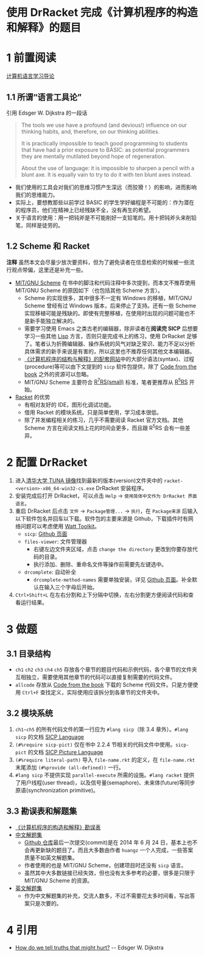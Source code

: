# 使用 DrRacket 完成《计算机程序的构造和解释》的题目

# 1 前置阅读

[计算机语言学习导论](https://github.com/FrankHB/pl-docs/blob/master/zh-CN/introduction-to-learning-computer-languages.md)

## 1.1 所谓“语言工具论”

引用 Edsger W. Dijkstra 的一段话
> The tools we use have a profound (and devious!) influence on our thinking habits, and, therefore, on our thinking abilities.
>
> It is practically impossible to teach good programming to students that have had a prior exposure to BASIC: as potential programmers they are mentally mutilated beyond hope of regeneration.
>
> About the use of language: it is impossible to sharpen a pencil with a blunt axe. It is equally vain to try to do it with ten blunt axes instead.

* 我们使用的工具会对我们的思维习惯产生深远（而狡猾！）的影响，进而影响我们的思维能力。
* 实际上，要想教那些以前学过 BASIC 的学生学好编程是不可能的：作为潜在的程序员，他们在精神上已经残缺不全，没有再生的希望。
* 关于语言的使用：用一把钝斧是不可能削好一支铅笔的。用十把钝斧头来削铅笔，同样是徒劳的。

## 1.2 Scheme 和 Racket

**注释** 虽然本文会尽量少放次要资料，但为了避免读者在信息检索的时候被一些流行观点带偏，这里还是补充一些。

* [MIT/GNU Scheme](https://zh.wikipedia.org/wiki/MIT/GNU_Scheme) 在书中的脚注和代码注释中多次提到，而本文不推荐使用 MIT/GNU Scheme 的原因如下（也包括其他 Scheme 方言）。
	* Scheme 的实现很多，其中很多不一定有 Windows 的移植，MIT/GNU Scheme 曾经有过 Windows 版本，后来停止了支持。还有一些 Scheme 实现移植可能是残缺的。即使有完整移植，在使用时出现的问题可能也不是新手能独立解决的。
	* 需要学习使用 Emacs 之类古老的编辑器，除非读者在**阅读完 SICP** 后想要学习一些其他 [Lisp](https://zh.wikipedia.org/wiki/LISP) 方言，否则只是完成书上的练习，使用 DrRacket 足够了。笔者认为折腾编辑器、操作系统的风气对缺乏常识、能力不足以分析具体需求的新手来说是有害的，所以这里也不推荐任何其他文本编辑器。
	* [《计算机程序的结构与解释》的配套网站](https://mitp-content-server.mit.edu/books/content/sectbyfn/books_pres_0/6515/sicp.zip/sicp.html)中的大部分语法(syntax)、过程(procedure)等可以由下文提到的 `sicp` 软件包提供，除了 [Code from the book](https://mitp-content-server.mit.edu/books/content/sectbyfn/books_pres_0/6515/sicp.zip/code/index.html) 之外的资源可以忽略。
	* MIT/GNU Scheme 主要符合 [R<sup>7</sup>RS(small)](https://standards.scheme.org/official/r7rs.pdf) 标准，笔者更推荐从 [R<sup>5</sup>RS](https://standards.scheme.org/official/r5rs.pdf) 开始。
* [Racket](https://zh.wikipedia.org/wiki/Racket) 的优势
	* 有相对友好的 IDE，图形化调试功能。
	* 借用 Racket 的模块系统。只是简单使用，学习成本很低。
	* 除了并发编程相关的练习，几乎不需要阅读 Racket 官方文档。其他 Scheme 方言在阅读文档上花的时间会更多，而且跟 R<sup>5</sup>RS 会有一些差异。

# 2 配置 DrRacket

1. 进入[清华大学 TUNA 镜像](https://mirrors.tuna.tsinghua.edu.cn/racket-installers/)找到最新的版本(version)文件夹中的 `racket-<version>-x86_64-win32-cs.exe` DrRacket 安装程序。
2. 安装完成后打开 DrRacket，可以点击 `Help` -> `使用简体中文作为 DrRacket 界面语言`。
3. 重启 DrRacket 后点击 `文件` -> `Package管理...` -> `执行`，在 `Package来源` 后输入以下软件包名并回车以下载。软件包的主要来源是 Github，下载插件时有网络问题可以考虑使用 [Watt Toolkit](https://steampp.net/)。
	* `sicp`: [Github 页面](https://github.com/sicp-lang/sicp)
	* `files-viewer`: 文件管理器
		* 右键左边文件夹区域，点击 `change the directory` 更改到你要存放代码的目录。
		* 执行添加、删除、重命名文件等操作前需要先左键选中。
	* `drcomplete`: 自动补全
		* `drcomplete-method-names` 需要单独安装，详见 [Github 页面](https://github.com/yjqww6/drcomplete)。补全默认在输入三个字母后开始。
4. `Ctrl+Shift+L` 在左右分割和上下分隔中切换，左右分割更方便阅读代码和查看运行结果。

# 3 做题

## 3.1 目录结构

* `ch1` `ch2` `ch3` `ch4` `ch5` 存放各个章节的题目代码和示例代码，各个章节的文件夹互相独立，需要使用其他章节的代码可以直接复制需要的代码文件。
* `allcode` 存放从 [Code from the book](https://mitp-content-server.mit.edu/books/content/sectbyfn/books_pres_0/6515/sicp.zip/code/index.html) 下载的 Scheme 代码文件。只是方便使用 `Ctrl+F` 查找定义，实际使用应该拆分到各章节的文件夹中。

## 3.2 模块系统

1. `ch1~ch5` 的所有代码文件的第一行应为 `#lang sicp`（除 3.4 章外）。`#lang sicp` 的文档 [SICP Language](https://docs.racket-lang.org/sicp-manual/SICP_Language.html)
2. `(#%require sicp-pict)` 仅在书中 2.2.4 节相关的代码文件中使用。`sicp-pict` 的文档 [SICP Picture Language](https://docs.racket-lang.org/sicp-manual/SICP_Picture_Language.html)
3. `(#%require literal-path)` 导入 `file-name.rkt` 的定义，在 `file-name.rkt` 末尾添加 `(#%provide (all-defined))` 一行。
4. `#lang sicp` 不提供实现 `parallel-execute` 所需的设施。`#lang racket` 提供了用户线程(user thread)，以及信号量(semaphore)、未来体(future)等同步原语(synchronization primitive)。

## 3.3 勘误表和解题集

* [《计算机程序的构造和解释》勘误表](https://www.math.pku.edu.cn/teachers/qiuzy/books/sicp/errata.htm)
* [中文解题集](https://sicp.readthedocs.io/en/latest/)
	* [Github 仓库](https://github.com/huangzworks/SICP-answers)最后一次提交(commit)是在 2014 年 6 月 24 日，基本上也不会再更新缺的题目了。而且大多数由作者 `huangz` 一个人完成，一些答案质量不如英文解题集。
	* 作者使用的也是 MIT/GNU Scheme，创建项目时还没有 `sicp` 语言。
	* 虽然其中大多数链接已经失效，但也没有太多参考的必要，很多是只限于 MIT/GNU Scheme 的资源。
* [英文解题集](http://community.schemewiki.org/?SICP-Solutions)
	* 作为中文解题集的补充，交流人数多，不过不需要花太多时间看，写出答案只是次要的。

# 4 引用

* [How do we tell truths that might hurt?](https://www.cs.virginia.edu/~evans/cs655-S00/readings/ewd498.html) -- Edsger W. Dijkstra

